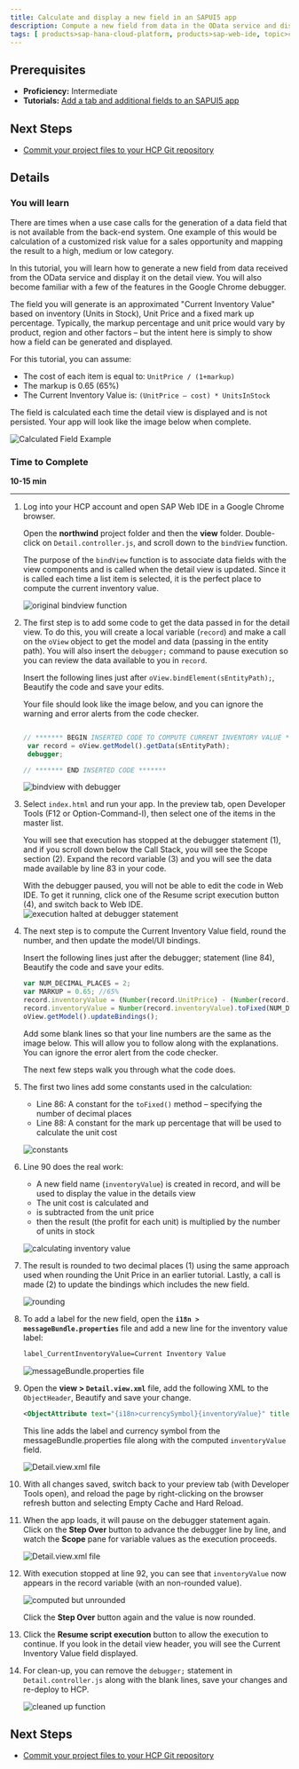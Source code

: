 ```yaml
---
title: Calculate and display a new field in an SAPUI5 app
description: Compute a new field from data in the OData service and display it in your app.
tags: [ products>sap-hana-cloud-platform, products>sap-web-ide, topic>cloud, topic>html5, topic>mobile, topic>odata, tutorial>intermediate ]
---
```


## Prerequisites
 - **Proficiency:** Intermediate
 - **Tutorials:** [Add a tab and additional fields to an SAPUI5 app](http://www.sap.com/developer/tutorials/hcp-webide-add-tab.html)

## Next Steps
 - [Commit your project files to your HCP Git repository](http://www.sap.com/developer/tutorials/hcp-webide-commit-git.html)

## Details

### You will learn
There are times when a use case calls for the generation of a data field that is not available from the back-end system. One example of this would be calculation of a customized risk value for a sales opportunity and mapping the result to a high, medium or low category.

In this tutorial, you will learn how to generate a new field from data received from the OData service and display it on the detail view. You will also become familiar with a few of the features in the Google Chrome debugger.

The field you will generate is an approximated "Current Inventory Value" based on inventory (Units in Stock), Unit Price and a fixed mark up percentage. Typically, the markup percentage and unit price would vary by product, region and other factors – but the intent here is simply to show how a field can be generated and displayed.

For this tutorial, you can assume:
 * The cost of each item is equal to: `UnitPrice / (1+markup)`
 * The markup is 0.65 (65%)
 * The Current Inventory Value is: `(UnitPrice – cost) * UnitsInStock`

The field is calculated each time the detail view is displayed and is not persisted. Your app will look like the image below when complete.

 ![Calculated Field Example](https://raw.githubusercontent.com/SAPDocuments/Tutorials/master/tutorials/hcp-webide-calculate-new-field/mob3-2_0.png)

### Time to Complete
**10-15 min**

---

1. Log into your HCP account and open SAP Web IDE in a Google Chrome browser.

    Open the **northwind** project folder and then the **view** folder. Double-click on `Detail.controller.js`, and scroll down to the `bindView` function.

    The purpose of the `bindView` function is to associate data fields with the view components and is called when the detail view is updated. Since it is called each time a list item is selected, it is the perfect place to compute the current inventory value.

    ![original bindview function](https://raw.githubusercontent.com/SAPDocuments/Tutorials/master/tutorials/hcp-webide-calculate-new-field/mob3-2_1.png)

2. The first step is to add some code to get the data passed in for the detail view. To do this, you will create a local variable (`record`) and make a call on the `oView` object to get the model and data (passing in the entity path). You will also insert the `debugger;` command to pause execution so you can review the data available to you in `record`.

    Insert the following lines just after `oView.bindElement(sEntityPath);`, Beautify the code and save your edits.

    Your file should look like the image below, and you can ignore the warning and error alerts from the code checker.

    ```javascript

    // ******* BEGIN INSERTED CODE TO COMPUTE CURRENT INVENTORY VALUE *******       
     var record = oView.getModel().getData(sEntityPath);
     debugger;

    // ******* END INSERTED CODE *******
    ```
    ![bindview with debugger](https://raw.githubusercontent.com/SAPDocuments/Tutorials/master/tutorials/hcp-webide-calculate-new-field/mob3-2_2.png)

3. Select `index.html` and run your app. In the preview tab, open Developer Tools (F12 or Option-Command-I), then select one of the items in the master list.

    You will see that execution has stopped at the debugger statement (1), and if you scroll down below the Call Stack, you will see the Scope section (2). Expand the record variable (3) and you will see the data made available by line 83 in your code.

    With the debugger paused, you will not be able to edit the code in Web IDE. To get it running, click one of the Resume script execution button (4), and switch back to Web IDE.
     ![execution halted at debugger statement](https://raw.githubusercontent.com/SAPDocuments/Tutorials/master/tutorials/hcp-webide-calculate-new-field/mob3-2_3.png)

4. The next step is to compute the Current Inventory Value field, round the number, and then update the model/UI bindings.

    Insert the following lines just after the debugger; statement (line 84), Beautify the code and save your edits.

    ```javascript
    var NUM_DECIMAL_PLACES = 2;
    var MARKUP = 0.65; //65%
    record.inventoryValue = (Number(record.UnitPrice) - (Number(record.UnitPrice) / (1+MARKUP))) * Number(record.UnitsInStock);
    record.inventoryValue = Number(record.inventoryValue).toFixed(NUM_DECIMAL_PLACES);
    oView.getModel().updateBindings();
    ```
    Add some blank lines so that your line numbers are the same as the image below. This will allow you to follow along with the explanations. You can ignore the error alert from the code checker.

    The next few steps walk you through what the code does.

5. The first two lines add some constants used in the calculation:

    * Line 86: A constant for the `toFixed()` method – specifying the number of decimal places
    * Line 88: A constant for the mark up percentage that will be used to calculate the unit cost

    ![constants](https://raw.githubusercontent.com/SAPDocuments/Tutorials/master/tutorials/hcp-webide-calculate-new-field/mob3-2_5.png)

6. Line 90 does the real work:

    - A new field name (`inventoryValue`) is created in record, and will be used to display the value in the details view
    - The unit cost is calculated and
    - is subtracted from the unit price
    - then the result (the profit for each unit) is multiplied by the number of units in stock

    ![calculating inventory value](https://raw.githubusercontent.com/SAPDocuments/Tutorials/master/tutorials/hcp-webide-calculate-new-field/mob3-2_6.png)

7. The result is rounded to two decimal places (1) using the same approach used when rounding the Unit Price in an earlier tutorial. Lastly, a call is made (2) to update the bindings which includes the new field.

     ![rounding](https://raw.githubusercontent.com/SAPDocuments/Tutorials/master/tutorials/hcp-webide-calculate-new-field/mob3-2_7.png)

8. To add a label for the new field, open the **`i18n > messageBundle.properties`** file and add a new line for the inventory value label:

    ```xml
    label_CurrentInventoryValue=Current Inventory Value
    ```
    ![messageBundle.properties file](https://raw.githubusercontent.com/SAPDocuments/Tutorials/master/tutorials/hcp-webide-calculate-new-field/mob3-2_8.png)

9. Open the **view > `Detail.view.xml`** file, add the following XML to the `ObjectHeader`, Beautify and save your change.

    ```xml
    <ObjectAttribute text="{i18n>currencySymbol}{inventoryValue}" title="{i18n>label_CurrentInventoryValue}"/>
    ```
    This line adds the label and currency symbol from the messageBundle.properties file along with the computed `inventoryValue` field.

    ![Detail.view.xml file](https://raw.githubusercontent.com/SAPDocuments/Tutorials/master/tutorials/hcp-webide-calculate-new-field/mob3-2_9.png)

10. With all changes saved, switch back to your preview tab (with Developer Tools open), and reload the page by right-clicking on the browser refresh button and selecting Empty Cache and Hard Reload.  


11. When the app loads, it will pause on the debugger statement again. Click on the **Step Over** button to advance the debugger line by line, and watch the **Scope** pane for variable values as the execution proceeds.

    ![Detail.view.xml file](https://raw.githubusercontent.com/SAPDocuments/Tutorials/master/tutorials/hcp-webide-calculate-new-field/mob3-2_11.png)

12. With execution stopped at line 92, you can see that `inventoryValue` now appears in the record variable (with an non-rounded value).

    ![computed but unrounded](https://raw.githubusercontent.com/SAPDocuments/Tutorials/master/tutorials/hcp-webide-calculate-new-field/mob3-2_12.png)

    Click the **Step Over** button again and the value is now rounded.

13. Click the **Resume script execution** button to allow the execution to continue. If you look in the detail view header, you will see the Current Inventory Value field displayed.

14. For clean-up, you can remove the `debugger;` statement in `Detail.controller.js` along with the blank lines, save your changes and re-deploy to HCP.  

    ![cleaned up function](https://raw.githubusercontent.com/SAPDocuments/Tutorials/master/tutorials/hcp-webide-calculate-new-field/mob3-2_14.png)

## Next Steps
 - [Commit your project files to your HCP Git repository](http://www.sap.com/developer/tutorials/hcp-webide-commit-git.html)
